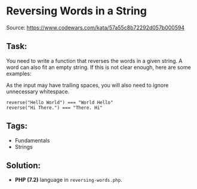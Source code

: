 # Reversing Words in a String

Source: https://www.codewars.com/kata/57a55c8b72292d057b000594

## Task:

You need to write a function that reverses the words in a given string. A word can also fit an empty string.
If this is not clear enough, here are some examples:

As the input may have trailing spaces, you will also need to ignore unnecessary whitespace.

```
reverse("Hello World") === "World Hello"
reverse("Hi There.") === "There. Hi"
```

## Tags:

* Fundamentals
* Strings

## Solution:

* **PHP (7.2)** language in `reversing-words.php`.